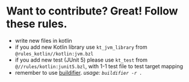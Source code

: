 # Want to contribute? Great! Follow these rules.

- write new files in kotlin
- if you add new Kotlin library use `kt_jvm_library` from `@rules_kotlin//kotlin:jvm.bzl`
- if you add new test (JUnit 5) please use `kt_test` from `@//rules/kotlin:junit5.bzl`, with 1-1 test file to test target mapping
- remember to use [buildifier](https://github.com/bazelbuild/buildtools/blob/master/buildifier/README.md). _usage: `buildifier -r .`_
